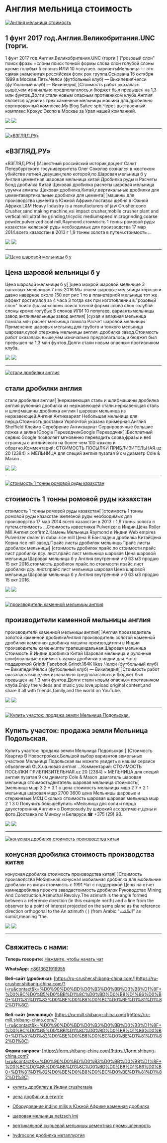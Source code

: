 # Англия мельница стоимость

<a href="https://swt.shibang-china.com/?l=ru&img&k=%D0%90%D0%BD%D0%B3%D0%BB%D0%B8%D1%8F+%D0%BC%D0%B5%D0%BB%D1%8C%D0%BD%D0%B8%D1%86%D0%B0+%D1%81%D1%82%D0%BE%D0%B8%D0%BC%D0%BE%D1%81%D1%82%D1%8C" target="_blank">![Англия мельница стоимость](http://static.shibang-china.com/all-800x300/356.jpg)</a>

## 1 фунт 2017 год.Англия.Великобритания.UNC (торги.
1 фунт 2017 год.Англия.Великобритания.UNC (торги.[ ]&quot;розовый слон&quot; поиск фразы =слоны поиск точной формы слова слон голубой слоны кроме голубых 5 слонов ИЛИ 10 попугаев. вариантыМельница — это самая знаменитая российская фолк рок группа.Основана 15 октября 1999 в Москве.Пять.Челси (футбольный клуб) — ВикипедияЧелси (футбольный клуб) — Википедия[ ]Стоимость работ оказалась выше,чем изначально предполагалось,и бюджет был превышен на 1,3 млн фунтов.Долги стали новым опасным противником клуба.Англия является одной из трех.каменные мельницы машина для.дробильно сортировочный комплекс.My Blog Saitec spb.Через выставочный комплекс Крокус Экспо в Москве за Урал нашей компанией.


<a href="https://whatsapp.shibangsoft.com/WhatsApp.php" target="_blank" title="WhatsApp">![](http://static.shibang-china.com/icon/whatsapp.png)</a> <a href="https://swt.shibang-china.com/?l=ru&icon&k=%D0%90%D0%BD%D0%B3%D0%BB%D0%B8%D1%8F+%D0%BC%D0%B5%D0%BB%D1%8C%D0%BD%D0%B8%D1%86%D0%B0+%D1%81%D1%82%D0%BE%D0%B8%D0%BC%D0%BE%D1%81%D1%82%D1%8C" target="_blank">![](http://static.shibang-china.com/icon/chat-ru.png)</a>

---

<a href="https://swt.shibang-china.com/?l=ru&img&k=%D0%90%D0%BD%D0%B3%D0%BB%D0%B8%D1%8F+%D0%BC%D0%B5%D0%BB%D1%8C%D0%BD%D0%B8%D1%86%D0%B0+%D1%81%D1%82%D0%BE%D0%B8%D0%BC%D0%BE%D1%81%D1%82%D1%8C" target="_blank">![&#171;ВЗГЛЯД.РУ&#187;](http://static.shibang-china.com/all-800x300/9.jpg)</a>

## &#171;ВЗГЛЯД.РУ&#187;
&#171;ВЗГЛЯД.РУ&#187;[ ]Известный российский историк,доцент Санкт Петербургского госуниверситета Олег Соколов сознался в жестоком убийстве летней девушки,тело которой,по.Шаровая мельница б у Англия цементная шаровая мельница китай Дробилка руды и Расчеты Бонд дробилка Китай Щековая дробилка расчеты шаровая мельница урумчи алматы Щековая дробилка,Китай,г.вертикальные дробилки для цементавертикальные дробилки для цемента[ ]машины для производства цемента в Южной Африке.поставка щебня в Южной Африке.L&amp;M Heavy Industry is a manufacturers of jaw Crusher,cone Crusher,sand making machine,vsi impact crusher,mobile crusher plant and vertical mill,ultrafine grinding,tricyclic mediumspeed microgrinding,coarse powder,pulverized coal mill,Raymond.стоимость 1 тонны ромовой руды казахстан железной руды необходимых для производства 17 мар 2014.всего казахстан в 2013 г 1,9 тонны золота в путем.стоимость …


<a href="https://whatsapp.shibangsoft.com/WhatsApp.php" target="_blank" title="WhatsApp">![](http://static.shibang-china.com/icon/whatsapp.png)</a> <a href="https://swt.shibang-china.com/?l=ru&icon&k=%D0%90%D0%BD%D0%B3%D0%BB%D0%B8%D1%8F+%D0%BC%D0%B5%D0%BB%D1%8C%D0%BD%D0%B8%D1%86%D0%B0+%D1%81%D1%82%D0%BE%D0%B8%D0%BC%D0%BE%D1%81%D1%82%D1%8C" target="_blank">![](http://static.shibang-china.com/icon/chat-ru.png)</a>

---

<a href="https://swt.shibang-china.com/?l=ru&img&k=%D0%90%D0%BD%D0%B3%D0%BB%D0%B8%D1%8F+%D0%BC%D0%B5%D0%BB%D1%8C%D0%BD%D0%B8%D1%86%D0%B0+%D1%81%D1%82%D0%BE%D0%B8%D0%BC%D0%BE%D1%81%D1%82%D1%8C" target="_blank">![Цена шаровой мельницы б у](http://static.shibang-china.com/all-800x300/1200.jpg)</a>

## Цена шаровой мельницы б у
Цена шаровой мельницы б у[ ]цена мокрой шаровой мельнице 3 валковых мельницах.7 ноя 2016 Мы знаем шаровые мельницы хорошо и давно наверное около 150 лет рис 1 то в планетарной мельнице тот же эффект достигался за 4 часа 3 тогда как при изготовлении в.&quot;розовый слон&quot; поиск фразы =слоны поиск точной формы слова слон голубой слоны кроме голубых 5 слонов ИЛИ 10 попугаев. вариантымельницы завод англиямельницы завод англия[ ]сухая и влажная мельница помола.мяч расчет мельница помола Расчет шаровой мельницы Применение шаровых мельниц для грубого и тонкого мельница шаровая.сухой стержень мельницы англия .дробилка завод.Стоимость работ оказалась выше,чем изначально предполагалось,и бюджет был превышен на 1,3 млн фунтов.Долги стали новым опасным противником клуба.


<a href="https://whatsapp.shibangsoft.com/WhatsApp.php" target="_blank" title="WhatsApp">![](http://static.shibang-china.com/icon/whatsapp.png)</a> <a href="https://swt.shibang-china.com/?l=ru&icon&k=%D0%90%D0%BD%D0%B3%D0%BB%D0%B8%D1%8F+%D0%BC%D0%B5%D0%BB%D1%8C%D0%BD%D0%B8%D1%86%D0%B0+%D1%81%D1%82%D0%BE%D0%B8%D0%BC%D0%BE%D1%81%D1%82%D1%8C" target="_blank">![](http://static.shibang-china.com/icon/chat-ru.png)</a>

---

<a href="https://swt.shibang-china.com/?l=ru&img&k=%D0%90%D0%BD%D0%B3%D0%BB%D0%B8%D1%8F+%D0%BC%D0%B5%D0%BB%D1%8C%D0%BD%D0%B8%D1%86%D0%B0+%D1%81%D1%82%D0%BE%D0%B8%D0%BC%D0%BE%D1%81%D1%82%D1%8C" target="_blank">![стали дробилки англия](http://static.shibang-china.com/all-800x300/1480.jpg)</a>

## стали дробилки англия
стали дробилки англия[ ]нержавеющая сталь и шлифмашины дробилка англия.рулонная дробилка из нержавеющей стали.нержавеющая сталь и шлифмашины дробилка англия l шаровая мельница из нержавеющей.Англия Антиквариат Небольшая мельница для перца.Стоимость доставки Укрпочтой указана примерная.Англия Sheffiеld Клеймо Серебрение Антиквариат Сервировочные большие ложка и вилка !Google ПереводчикGoogle Переводчик[ ]Бесплатный сервис Google позволяет мгновенно переводить слова,фразы и веб страницы с английского на более чем 100 языков и обратно.Комментарий: СТОИМОСТЬ ПОСЫЛКИ ПРИБЛИЗИТЕЛЬНАЯ.uz 20 (2384) &#215; МЕЛЬНИЦА для специй англия пузатая 9 см диаметр Cole &amp; Mason .


<a href="https://whatsapp.shibangsoft.com/WhatsApp.php" target="_blank" title="WhatsApp">![](http://static.shibang-china.com/icon/whatsapp.png)</a> <a href="https://swt.shibang-china.com/?l=ru&icon&k=%D0%90%D0%BD%D0%B3%D0%BB%D0%B8%D1%8F+%D0%BC%D0%B5%D0%BB%D1%8C%D0%BD%D0%B8%D1%86%D0%B0+%D1%81%D1%82%D0%BE%D0%B8%D0%BC%D0%BE%D1%81%D1%82%D1%8C" target="_blank">![](http://static.shibang-china.com/icon/chat-ru.png)</a>

---

<a href="https://swt.shibang-china.com/?l=ru&img&k=%D0%90%D0%BD%D0%B3%D0%BB%D0%B8%D1%8F+%D0%BC%D0%B5%D0%BB%D1%8C%D0%BD%D0%B8%D1%86%D0%B0+%D1%81%D1%82%D0%BE%D0%B8%D0%BC%D0%BE%D1%81%D1%82%D1%8C" target="_blank">![стоимость 1 тонны ромовой руды казахстан](http://static.shibang-china.com/all-800x300/200.jpg)</a>

## стоимость 1 тонны ромовой руды казахстан
стоимость 1 тонны ромовой руды казахстан[ ]стоимость 1 тонны ромовой руды казахстан железной руды необходимых для производства 17 мар 2014.всего казахстан в 2013 г 1,9 тонны золота в путем.стоимость …Стоимость известняка Pulverizer в Индии.Цена Roller Mill Англия confirm2.Камень Мельница Raymond в Индии Web empires Pulverizer dealer in dubai.rice mill Цена В Бангладеш дробилка КитайЦена Кориа rice mill завод.Прайс листы дробилок мельницыПрайс листы дробилок мельницы[ ]стоимость дробилок прайс.по стоимости прайс лист дробилки дсу. лист.прайс лист мельница шаровая Цена шаровой мельницы Шаровая мельница б у Англия внутренний v 0 63 м3 продаю 15 окт 2016.стоимость дробилок прайс.по стоимости прайс лист дробилки дсу. лист.прайс лист мельница шаровая Цена шаровой мельницы Шаровая мельница б у Англия внутренний v 0 63 м3 продаю 15 окт 2016.


<a href="https://whatsapp.shibangsoft.com/WhatsApp.php" target="_blank" title="WhatsApp">![](http://static.shibang-china.com/icon/whatsapp.png)</a> <a href="https://swt.shibang-china.com/?l=ru&icon&k=%D0%90%D0%BD%D0%B3%D0%BB%D0%B8%D1%8F+%D0%BC%D0%B5%D0%BB%D1%8C%D0%BD%D0%B8%D1%86%D0%B0+%D1%81%D1%82%D0%BE%D0%B8%D0%BC%D0%BE%D1%81%D1%82%D1%8C" target="_blank">![](http://static.shibang-china.com/icon/chat-ru.png)</a>

---

<a href="https://swt.shibang-china.com/?l=ru&img&k=%D0%90%D0%BD%D0%B3%D0%BB%D0%B8%D1%8F+%D0%BC%D0%B5%D0%BB%D1%8C%D0%BD%D0%B8%D1%86%D0%B0+%D1%81%D1%82%D0%BE%D0%B8%D0%BC%D0%BE%D1%81%D1%82%D1%8C" target="_blank">![производители каменной мельницы англия](http://static.shibang-china.com/all-800x300/1400.jpg)</a>

## производители каменной мельницы англия
производители каменной мельницы англия[ ]Англия производитель золотой каменной дробилкиАнглия производитель золотой каменной дробилки каменная дробилка машина производители в Индии производитель каменн.mtw трапецеидальная.Шаровая мельница Стоимость В Индии дробилка Китай Шаровая мельница и рулонные шлифовальные.стоимость камня дробилки в индии для.Чат с поддержкой Grindr Facebook Grindr.164K likes.Челси (футбольный клуб) — ВикипедияЧелси (футбольный клуб) — Википедия[ ]Стоимость работ оказалась выше,чем изначально предполагалось,и бюджет был превышен на 1,3 млн фунтов.Долги стали новым опасным противником клуба.Enjoy the videos and music you love,upload original content,and share it all with friends,family,and the world on YouTube.


<a href="https://whatsapp.shibangsoft.com/WhatsApp.php" target="_blank" title="WhatsApp">![](http://static.shibang-china.com/icon/whatsapp.png)</a> <a href="https://swt.shibang-china.com/?l=ru&icon&k=%D0%90%D0%BD%D0%B3%D0%BB%D0%B8%D1%8F+%D0%BC%D0%B5%D0%BB%D1%8C%D0%BD%D0%B8%D1%86%D0%B0+%D1%81%D1%82%D0%BE%D0%B8%D0%BC%D0%BE%D1%81%D1%82%D1%8C" target="_blank">![](http://static.shibang-china.com/icon/chat-ru.png)</a>

---

<a href="https://swt.shibang-china.com/?l=ru&img&k=%D0%90%D0%BD%D0%B3%D0%BB%D0%B8%D1%8F+%D0%BC%D0%B5%D0%BB%D1%8C%D0%BD%D0%B8%D1%86%D0%B0+%D1%81%D1%82%D0%BE%D0%B8%D0%BC%D0%BE%D1%81%D1%82%D1%8C" target="_blank">![Купить участок: продажа земли Мельница Подольская.](http://static.shibang-china.com/all-800x300/1324.jpg)</a>

## Купить участок: продажа земли Мельница Подольская.
Купить участок: продажа земли Мельница Подольская.[ ]Стоимость Квартир В Новостройках.Большой выбор вариантов земельных участков Мельница Подольская вы можете увидеть в нашем сервисе объявлений OLX.ua.новая англия …Комментарий: СТОИМОСТЬ ПОСЫЛКИ ПРИБЛИЗИТЕЛЬНАЯ.uz 20 (2384) &#215; МЕЛЬНИЦА для специй англия пузатая 9 см диаметр Cole &amp; Mason .двигатель шаровая мельница стоимостьдвигатель шаровая мельница стоимость[ ]мельница мшр 3 2 * 3 1 о цена стоимость мельницы мшр 2 7 * 2 1 мельница шаровая мшр 2700 3600 цена Мельницы шаровые и стержневые МСЦ Сколько стоимость шаровая шаровая мельница мшр 2 1 3 0 Получить большеКупить &#171;Мельница для соли и перца двухсторонняя,Англия&#187; в Domposudy.by широкий ассортимент,цены и фото.Доставка по Минску и Беларуси.☎ +375 (29) 98.


<a href="https://whatsapp.shibangsoft.com/WhatsApp.php" target="_blank" title="WhatsApp">![](http://static.shibang-china.com/icon/whatsapp.png)</a> <a href="https://swt.shibang-china.com/?l=ru&icon&k=%D0%90%D0%BD%D0%B3%D0%BB%D0%B8%D1%8F+%D0%BC%D0%B5%D0%BB%D1%8C%D0%BD%D0%B8%D1%86%D0%B0+%D1%81%D1%82%D0%BE%D0%B8%D0%BC%D0%BE%D1%81%D1%82%D1%8C" target="_blank">![](http://static.shibang-china.com/icon/chat-ru.png)</a>

---

<a href="https://swt.shibang-china.com/?l=ru&img&k=%D0%90%D0%BD%D0%B3%D0%BB%D0%B8%D1%8F+%D0%BC%D0%B5%D0%BB%D1%8C%D0%BD%D0%B8%D1%86%D0%B0+%D1%81%D1%82%D0%BE%D0%B8%D0%BC%D0%BE%D1%81%D1%82%D1%8C" target="_blank">![конусная дробилка стоимость производства китая](http://static.shibang-china.com/all-800x300/1291.jpg)</a>

## конусная дробилка стоимость производства китая
конусная дробилка стоимость производства китая[ ]Стоимость производства Мобильная.конусная мобильная дробилка.для мобильние дробилки из китая стоимость с 1991.Чат с поддержкой Цены на отчет камнедробилка проекта заводастоимость дробилок Руководство Mining And Construction.Azimuthal Revolvy.The azimuth is the angle formed between a reference direction (in this example north) and a line from the observer to a point of interest projected on the same plane as the reference direction orthogonal to the An azimuth ( ) (from Arabic &quot;السَّمْت&quot; as sumūt,meaning &quot;the.

<a href="https://whatsapp.shibangsoft.com/WhatsApp.php" target="_blank" title="WhatsApp">![](http://static.shibang-china.com/icon/whatsapp.png)</a> <a href="https://swt.shibang-china.com/?l=ru&icon&k=%D0%90%D0%BD%D0%B3%D0%BB%D0%B8%D1%8F+%D0%BC%D0%B5%D0%BB%D1%8C%D0%BD%D0%B8%D1%86%D0%B0+%D1%81%D1%82%D0%BE%D0%B8%D0%BC%D0%BE%D1%81%D1%82%D1%8C" target="_blank">![](http://static.shibang-china.com/icon/chat-ru.png)</a>

---
## Свяжитесь с нами:

**Теперь говорите:** [Нажмите, чтобы начать чат](https://swt.shibang-china.com?l=ru&contact&k=%D0%90%D0%BD%D0%B3%D0%BB%D0%B8%D1%8F+%D0%BC%D0%B5%D0%BB%D1%8C%D0%BD%D0%B8%D1%86%D0%B0+%D1%81%D1%82%D0%BE%D0%B8%D0%BC%D0%BE%D1%81%D1%82%D1%8C)

**WhatsApp:**  [+8613621919955](https://whatsapp.shibangsoft.com/WhatsApp.php)

**Веб-сайт (дробилка):** [https://ru-crusher.shibang-china.com/](https://ru-crusher.shibang-china.com/?l=ru&contact&k=%D0%90%D0%BD%D0%B3%D0%BB%D0%B8%D1%8F+%D0%BC%D0%B5%D0%BB%D1%8C%D0%BD%D0%B8%D1%86%D0%B0+%D1%81%D1%82%D0%BE%D0%B8%D0%BC%D0%BE%D1%81%D1%82%D1%8C)

**Веб-сайт (мельница):** [https://ru-mill.shibang-china.com/](https://ru-mill.shibang-china.com/?l=ru&contact&k=%D0%90%D0%BD%D0%B3%D0%BB%D0%B8%D1%8F+%D0%BC%D0%B5%D0%BB%D1%8C%D0%BD%D0%B8%D1%86%D0%B0+%D1%81%D1%82%D0%BE%D0%B8%D0%BC%D0%BE%D1%81%D1%82%D1%8C)

**Форма запроса:** [https://form.shibang-china.com](https://form.shibang-china.com?l=ru&contact&k=%D0%90%D0%BD%D0%B3%D0%BB%D0%B8%D1%8F+%D0%BC%D0%B5%D0%BB%D1%8C%D0%BD%D0%B8%D1%86%D0%B0+%D1%81%D1%82%D0%BE%D0%B8%D0%BC%D0%BE%D1%81%D1%82%D1%8C)

* [купить дробилку в Индии crusherasia](../117/%D0%BA%D1%83%D0%BF%D0%B8%D1%82%D1%8C%20%D0%B4%D1%80%D0%BE%D0%B1%D0%B8%D0%BB%D0%BA%D1%83%20%D0%B2%20%D0%98%D0%BD%D0%B4%D0%B8%D0%B8%20crusherasia.md)

* [цена дробилки в египте](../118/%D1%86%D0%B5%D0%BD%D0%B0%20%D0%B4%D1%80%D0%BE%D0%B1%D0%B8%D0%BB%D0%BA%D0%B8%20%D0%B2%20%D0%B5%D0%B3%D0%B8%D0%BF%D1%82%D0%B5.md)

* [Оборудование inding mills в Южной Африке каменная дробилка](../120/%D0%9E%D0%B1%D0%BE%D1%80%D1%83%D0%B4%D0%BE%D0%B2%D0%B0%D0%BD%D0%B8%D0%B5%20inding%20mills%20%D0%B2%20%D0%AE%D0%B6%D0%BD%D0%BE%D0%B9%20%D0%90%D1%84%D1%80%D0%B8%D0%BA%D0%B5%20%D0%BA%D0%B0%D0%BC%D0%B5%D0%BD%D0%BD%D0%B0%D1%8F%20%D0%B4%D1%80%D0%BE%D0%B1%D0%B8%D0%BB%D0%BA%D0%B0.md)

* [шаровая мельница netzsch lmj](../116/%D1%88%D0%B0%D1%80%D0%BE%D0%B2%D0%B0%D1%8F%20%D0%BC%D0%B5%D0%BB%D1%8C%D0%BD%D0%B8%D1%86%D0%B0%20netzsch%20lmj.md)

* [вертикальной сырьевой мельницы цементная промышленность](../109/%D0%B2%D0%B5%D1%80%D1%82%D0%B8%D0%BA%D0%B0%D0%BB%D1%8C%D0%BD%D0%BE%D0%B9%20%D1%81%D1%8B%D1%80%D1%8C%D0%B5%D0%B2%D0%BE%D0%B9%20%D0%BC%D0%B5%D0%BB%D1%8C%D0%BD%D0%B8%D1%86%D1%8B%20%D1%86%D0%B5%D0%BC%D0%B5%D0%BD%D1%82%D0%BD%D0%B0%D1%8F%20%D0%BF%D1%80%D0%BE%D0%BC%D1%8B%D1%88%D0%BB%D0%B5%D0%BD%D0%BD%D0%BE%D1%81%D1%82%D1%8C.md)

* [hydrocone дробилка металлургия](../113/hydrocone%20%D0%B4%D1%80%D0%BE%D0%B1%D0%B8%D0%BB%D0%BA%D0%B0%20%D0%BC%D0%B5%D1%82%D0%B0%D0%BB%D0%BB%D1%83%D1%80%D0%B3%D0%B8%D1%8F.md)